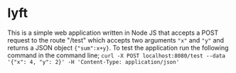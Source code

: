 # lyft

This is a simple web application written in Node JS that accepts a POST request to the route "/test" which accepts two arguments `"x"` and `"y"` and returns a JSON object `{"sum":x+y}`.
To test the application run the following command in the command line;
 `curl -X POST localhost:8080/test --data '{"x": 4, "y": 2}' -H 'Content-Type: application/json'`